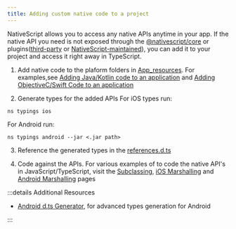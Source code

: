```yaml
---
title: Adding custom native code to a project
---
```



NativeScript allows you to access any native APIs anytime in your app. If the native API you need is not exposed through the [@nativescript/core](https://docs.nativescript.org/understanding-packages#nativescript-core) or plugins([third-party](https://market.nativescript.org/)  or [NativeScript-maintained](https://docs.nativescript.org/plugins/index.html)), you can add it to your project and access it right away in TypeScript.


1. Add native code to the plaform folders in [App_resources](/project-structure/app-resources). For examples,see [Adding Java/Kotlin code to an application](/project-structure/app-resources#adding-java-kotlin-code-to-an-application) and [Adding ObjectiveC/Swift Code to an application](/project-structure/app-resources#adding-objectivec-swift-code-to-an-application)

2. Generate types for the added APIs
For iOS types run:

```cli
ns typings ios
```

For Android run:

```cli
ns typings android --jar <.jar path>
```

3. Reference the generated types in the [references.d.ts](/project-structure/references-d-ts-in-nativescript)

4. Code against the APIs. For various examples of to code the native API's in JavaScript/TypeScript, visit the [Subclassing](/guide/subclassing/), [iOS Marshalling](/guide/marshalling/nativescript-ios-marshalling) and [Android Marshalling](/guide/marshalling/nativescript-android-marshalling) pages

:::details Additional Resources

- [Android d.ts Generator](https://github.com/NativeScript/android-dts-generator), for advanced types generation for Android

:::
